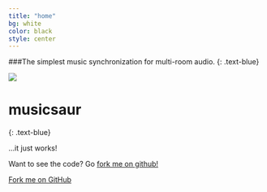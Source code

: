 ```yaml
---
title: "home"
bg: white
color: black
style: center
---
```


###The simplest music synchronization for multi-room audio.
{: .text-blue}

<img src="http://www.musicsaur.com/assets/images/avatar.png" class="fa-stack subtlecircle" style="font-size:100px; background:rgba(255,166,0,0.1)">

# musicsaur
{: .text-blue}


…it just works!

Want to see the code? Go [fork me on github!](https://github.com/schollz/musicsaur)

<span id="forkongithub">
  <a href="{{ site.source_link }}" class="bg-blue">
    Fork me on GitHub
  </a>
</span>
